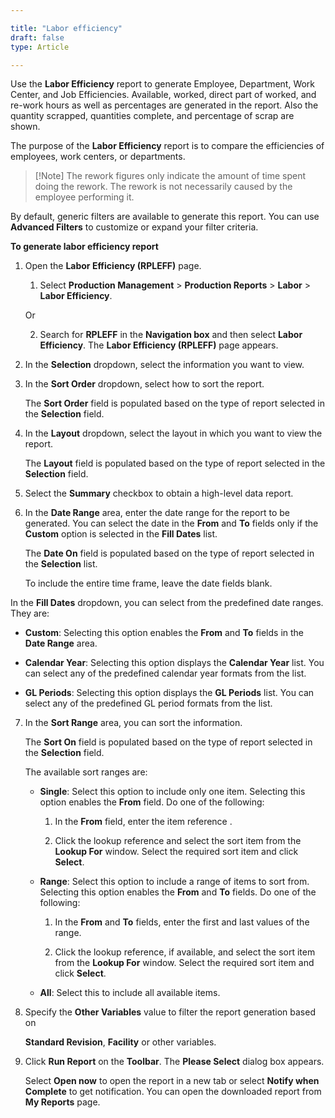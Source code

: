 ```yaml
---

title: "Labor efficiency"
draft: false
type: Article

---
```


Use the **Labor Efficiency** report to generate Employee, Department, Work Center, and Job Efficiencies. Available, worked, direct part of worked, and re-work hours as well as percentages are generated in the report. Also the quantity scrapped, quantities complete, and percentage of scrap are shown.

The purpose of the **Labor Efficiency** report is to compare the efficiencies of employees, work centers, or departments.

> [!Note] The rework figures only indicate the amount of time spent doing the rework. The rework is not necessarily caused by the employee performing it.

By default, generic filters are available to generate this report. You can use **Advanced Filters** to customize or expand your filter criteria. 

**To generate labor efficiency report**

1.  Open the **Labor Efficiency (RPLEFF)** page.

    1. Select **Production Management** > **Production Reports** > **Labor** > **Labor Efficiency**.

    Or

    2.  Search for **RPLEFF** in the **Navigation box** and then select **Labor Efficiency**. 
    The **Labor Efficiency (RPLEFF)** page appears.

2.  In the **Selection** dropdown, select the information you want to view.

3.  In the **Sort Order** dropdown, select how to sort the report.

    The **Sort Order** field is populated based on the type of report selected in the **Selection** field.

4.  In the **Layout** dropdown, select the layout in which you want to view the report.

    The **Layout** field is populated based on the type of report selected in the **Selection** field.

5.  Select the **Summary** checkbox to obtain a high-level data report.

6.  In the **Date Range** area, enter the date range for the report to be generated. You can select the date in the **From** and **To** fields only if the **Custom** option is selected in the **Fill Dates** list.

    The **Date On** field is populated based on the type of report selected in the **Selection** list.

    To include the entire time frame, leave the date fields blank.

In the **Fill Dates** dropdown, you can select from the predefined date ranges. They are:

- **Custom**: Selecting this option enables the **From** and **To** fields in the **Date Range** area.

- **Calendar Year**: Selecting this option displays the **Calendar Year** list. You can select any of the predefined calendar year formats from the list.

- **GL Periods**: Selecting this option displays the **GL Periods** list. You can select any of the predefined GL period formats from the list.

7.  In the **Sort Range** area, you can sort the information.

    The **Sort On** field is populated based on the type of report selected in the **Selection** field.

    The available sort ranges are:

    - **Single**: Select this option to include only one item. Selecting this option enables the **From** field. Do one of the following:

        1.  In the **From** field, enter the item reference .

        2.  Click the lookup reference and select the sort item from the **Lookup For** window. Select the required sort item and click **Select**.

    - **Range**: Select this option to include a range of items to sort from. Selecting this option enables the **From** and **To** fields. Do one of the following:

        1.  In the **From** and **To** fields, enter the first and last values of the range.

        2.  Click the lookup reference, if available, and select the sort item from the **Lookup For** window. Select the required sort item and click **Select**.

    - **All**: Select this to include all available items.

8.  Specify the **Other Variables** value to filter the report generation based on

    **Standard Revision**, **Facility** or other variables.

9.  Click **Run Report** on the **Toolbar**. The **Please Select** dialog box appears.

    Select **Open now** to open the report in a new tab or select **Notify when Complete** to get notification. You can open the downloaded report from **My Reports** page.